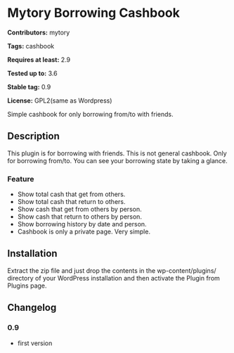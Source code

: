 # Mytory Borrowing Cashbook #
**Contributors:** mytory 
  
**Tags:** cashbook
  
**Requires at least:** 2.9
  
**Tested up to:** 3.6
  
**Stable tag:** 0.9
  
**License:** GPL2(same as Wordpress)
  

Simple cashbook for only borrowing from/to with friends.

## Description ##

This plugin is for borrowing with friends. This is not general cashbook. Only for borrowing from/to. You can see your borrowing state by taking a glance.

### Feature

* Show total cash that get from others.
* Show total cash that return to others.
* Show cash that get from others by person.
* Show cash that return to others by person.
* Show borrowing history by date and person.
* Cashbook is only a private page. Very simple.

## Installation ##

Extract the zip file and just drop the contents in the wp-content/plugins/ directory of your WordPress installation and then activate the Plugin from Plugins page.

## Changelog ##

### 0.9

* first version